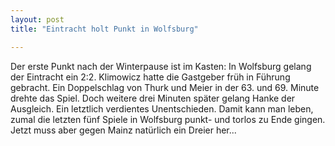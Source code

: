 ```yaml
---
layout: post
title: "Eintracht holt Punkt in Wolfsburg"

---
```


Der erste Punkt nach der Winterpause ist im Kasten: In Wolfsburg gelang der Eintracht ein 2:2. Klimowicz hatte die Gastgeber früh in Führung gebracht. Ein Doppelschlag von Thurk und Meier in der 63. und 69. Minute drehte das Spiel. Doch weitere drei Minuten später gelang Hanke der Ausgleich. Ein letztlich verdientes Unentschieden. Damit kann man leben, zumal die letzten fünf Spiele in Wolfsburg punkt- und torlos zu Ende gingen. Jetzt muss aber gegen Mainz natürlich ein Dreier her...


